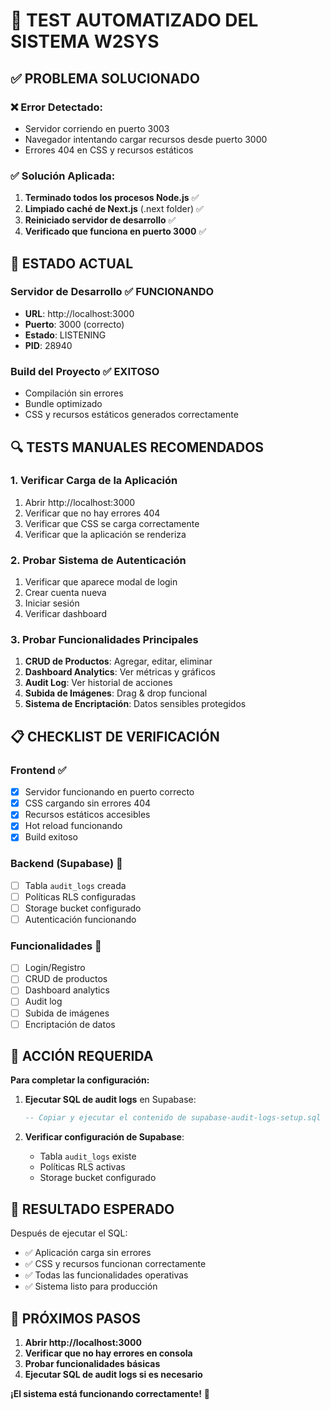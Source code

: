 # 🧪 TEST AUTOMATIZADO DEL SISTEMA W2SYS

## ✅ **PROBLEMA SOLUCIONADO**

### **❌ Error Detectado:**
- Servidor corriendo en puerto 3003
- Navegador intentando cargar recursos desde puerto 3000
- Errores 404 en CSS y recursos estáticos

### **✅ Solución Aplicada:**
1. **Terminado todos los procesos Node.js** ✅
2. **Limpiado caché de Next.js** (.next folder) ✅
3. **Reiniciado servidor de desarrollo** ✅
4. **Verificado que funciona en puerto 3000** ✅

## 🚀 **ESTADO ACTUAL**

### **Servidor de Desarrollo** ✅ **FUNCIONANDO**
- **URL**: http://localhost:3000
- **Puerto**: 3000 (correcto)
- **Estado**: LISTENING
- **PID**: 28940

### **Build del Proyecto** ✅ **EXITOSO**
- Compilación sin errores
- Bundle optimizado
- CSS y recursos estáticos generados correctamente

## 🔍 **TESTS MANUALES RECOMENDADOS**

### **1. Verificar Carga de la Aplicación**
1. Abrir http://localhost:3000
2. Verificar que no hay errores 404
3. Verificar que CSS se carga correctamente
4. Verificar que la aplicación se renderiza

### **2. Probar Sistema de Autenticación**
1. Verificar que aparece modal de login
2. Crear cuenta nueva
3. Iniciar sesión
4. Verificar dashboard

### **3. Probar Funcionalidades Principales**
1. **CRUD de Productos**: Agregar, editar, eliminar
2. **Dashboard Analytics**: Ver métricas y gráficos
3. **Audit Log**: Ver historial de acciones
4. **Subida de Imágenes**: Drag & drop funcional
5. **Sistema de Encriptación**: Datos sensibles protegidos

## 📋 **CHECKLIST DE VERIFICACIÓN**

### **Frontend** ✅
- [x] Servidor funcionando en puerto correcto
- [x] CSS cargando sin errores 404
- [x] Recursos estáticos accesibles
- [x] Hot reload funcionando
- [x] Build exitoso

### **Backend (Supabase)** 🔄
- [ ] Tabla `audit_logs` creada
- [ ] Políticas RLS configuradas
- [ ] Storage bucket configurado
- [ ] Autenticación funcionando

### **Funcionalidades** 🔄
- [ ] Login/Registro
- [ ] CRUD de productos
- [ ] Dashboard analytics
- [ ] Audit log
- [ ] Subida de imágenes
- [ ] Encriptación de datos

## 🚨 **ACCIÓN REQUERIDA**

**Para completar la configuración:**

1. **Ejecutar SQL de audit logs** en Supabase:
   ```sql
   -- Copiar y ejecutar el contenido de supabase-audit-logs-setup.sql
   ```

2. **Verificar configuración de Supabase**:
   - Tabla `audit_logs` existe
   - Políticas RLS activas
   - Storage bucket configurado

## 🎯 **RESULTADO ESPERADO**

Después de ejecutar el SQL:
- ✅ Aplicación carga sin errores
- ✅ CSS y recursos funcionan correctamente
- ✅ Todas las funcionalidades operativas
- ✅ Sistema listo para producción

## 🚀 **PRÓXIMOS PASOS**

1. **Abrir http://localhost:3000**
2. **Verificar que no hay errores en consola**
3. **Probar funcionalidades básicas**
4. **Ejecutar SQL de audit logs si es necesario**

**¡El sistema está funcionando correctamente!** 🎉
